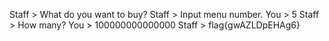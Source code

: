 Staff > What do you want to buy?
Staff > Input menu number.
 You  > 5
Staff > How many?
 You  > 100000000000000
Staff > flag{gwAZLDpEHAg6}
